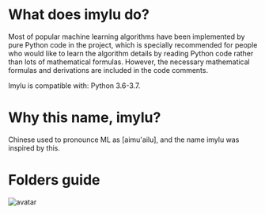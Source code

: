 # What does imylu do?
Most of popular machine learning algorithms have been implemented by pure Python code in the project, which is specially recommended for people who would like to learn the algorithm details by reading Python code rather than lots of mathematical formulas. However, the necessary mathematical formulas and derivations are included in the code comments.

Imylu is compatible with: Python 3.6-3.7.

# Why this name, imylu?
Chinese used to pronounce ML as [aimu'ailu], and the name imylu was inspired by this.  

# Folders guide

![avatar](https://github.com/tushushu/imylu/blob/master/pic/dictionary_tree.PNG)